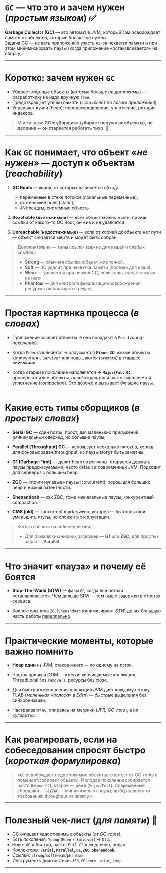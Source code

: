 # **`GC`** — что это и зачем нужен (*простым языком*) ✅

**Garbage Collector (GC)** — это автомат в JVM, который сам освобождает память от объектов, которые больше не нужны.  
Задача GC — не дать приложению упасть из-за нехватки памяти и при этом минимизировать паузы (когда приложение «останавливается» на сборку).

---
# Коротко: зачем нужен `GC`

- Убирает _мёртвые_ объекты (*которые больше не достижимы*) — разработчику не надо вручную `free`.    
- Предотвращает утечки памяти (*если их нет по логике приложения*).    
- Управляет кучей (heap): перераспределение, уплотнение, ротация индексов.    

> Мнемоника: **GC = уборщик» (убирает ненужные объекты), не дворник — он старается работать тихо.** 🧹

---
# Как `GC` понимает, что объект «*не нужен*» — доступ к объектам (*reachability*)

1. **GC Roots** — корни, от которых начинается обход:    
    - переменные в стеке потоков (локальные переменные),        
    - статические поля (static),        
    - JNI-хендлы, системные объекты.
    
2. **Reachable (достижимые)** — если объект можно найти, пройдя ссылки от какого-то GC Root, он жив и не удаляется.
    
3. **Unreachable (недостижимые)** — если от корней до объекта нет пути — объект считается мёртв и может быть собран.    

> Дополнительно — типы ссылок (важно для кэшей и слабых ссылок):
> - **Strong** — обычная ссылка (объект жив точно).    
> - **Soft** — GC удалит при нехватке памяти (полезно для кэша).    
> - **Weak** — удаляется при первой GC, если только weak-ссылка на него.    
> - **Phantom** — для контроля финализации/освобождения ресурсов (*используется редко*).    

---
# **Простая картинка** процесса (*в словах*)

- Приложение создаёт объекты → они попадают в `Eden` (*young-поколение*).
    
- Когда `Eden` заполняется → запускается **`Minor GC`**: живые объекты копируются в `Survivor` или повышаются (`promote`) в старшее поколение.
    
- Когда старшее поколение наполняется → **`Major`/`Full GC`**: проверяются все объекты, освобождаются и часто выполняется уплотнение (*compaction*). Это <u>дороже</u> и вызывает <u>большие паузы</u>.    

---
# Какие есть **типы сборщиков** (*в простых словах*)

- **Serial GC** — один поток, прост, для маленьких приложений. (минимальный оверхед, но большие паузы)
    
- **Parallel (Throughput) GC** — использует несколько потоков, хорош для фоновых задач/throughput, но паузы могут быть заметны.
    
- **G1 (Garbage-First)** — делит heap на регионы, старается держать паузы предсказуемыми; часто default в современных JVM. Подходит для серверов с большим heap.
    
- **ZGC** — «почти нулевые» паузы (concurrent), хорош для больших heap и низкой латентности.
    
- **Shenandoah** — как ZGC, тоже минимальные паузы, конкурентный compaction.
    
- **CMS (old)** — concurrent mark-sweep, устарел — был попыткой уменьшить паузы, но сложен в эксплуатации.    

>Когда говорить на собеседовании:
>- Для банковских/нижних задержек — **G1** или **ZGC**; для простых задач — **Parallel**.

---
# Что значит «**пауза**» и почему её боятся

- **Stop-The-World (STW)** — фазы `GC`, когда все потоки останавливаются. Чем дольше STW — тем выше задержки в ответах сервиса.
    
- Коллекторы типа `ZGC`/`Shenandoah` минимизируют *STW*, делая большую часть работы <u>параллельно</u>.    

---
# Практические моменты, которые важно помнить

- **Heap один** на JVM; стеков много — по одному на поток.
    
- Частая причина OOM — утечки: неочищаемые коллекции, ThreadLocal без `remove()`, ресурсы без close.
    
- Для быстрого исполнения аллокаций JVM даёт каждому потоку TLAB (*маленькая «полоса» в Eden*) — быстрые выделения без синхронизации.
    
- Настраивают `GC`, опираясь на метрики (*JFR, GC-логи*), а не «*угадать*».    

---
# Как реагировать, если на собеседовании спросят быстро (*короткая формулировка*)

> «`GC` освобождает недостижимые объекты: стартует от GC-roots и помечает/собирает объекты. Молодое поколение собирается часто (`Minor GC`), старое — реже (`Major`/`Full`). Современные сборщики — **`G1`/`ZGC`** — минимизируют паузы; выбор зависит от требований: throughput vs latency.»

---
# Полезный чек-лист (*для памяти*) 🧠

- GC очищает недостижимые объекты (*от GC-roots*).    
- Есть поколения: `Young` (`Eden` + `Survivor`) → `Old`.    
- `Minor GC` = быстро, часто; `Full GC` = медленно, редко.    
- Коллекторы: **`Serial`, `Parallel`, `G1`, `ZGC`, `Shenandoah`**.    
- Ссылки: `strong`/`soft`/`weak`/`phantom`.    
- Инструменты диагностики: `JFR`, `GC-логи`, `jstat`, `jmap`.
---
